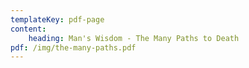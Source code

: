 ```yaml
---
templateKey: pdf-page
content:
    heading: Man's Wisdom - The Many Paths to Death
pdf: /img/the-many-paths.pdf
---
```

